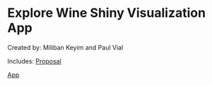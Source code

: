 # Explore Wine Shiny Visualization App

Created by: Miliban Keyim and Paul Vial

Includes:
[Proposal](https://github.com/mkeyim/wine_viz_mkpv/blob/master/doc/proposal.md)

[App](https://pall-v.shinyapps.io/wine_viz_mkpv/)

